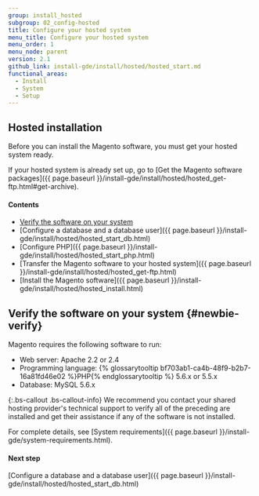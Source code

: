 ```yaml
---
group: install_hosted
subgroup: 02_config-hosted
title: Configure your hosted system
menu_title: Configure your hosted system
menu_order: 1
menu_node: parent
version: 2.1
github_link: install-gde/install/hosted/hosted_start.md
functional_areas:
  - Install
  - System
  - Setup
---
```


## Hosted installation
Before you can install the Magento software, you must get your hosted system ready.  

If your hosted system is already set up, go to [Get the Magento software packages]({{ page.baseurl }}/install-gde/install/hosted/hosted_get-ftp.html#get-archive).

#### Contents
*	[Verify the software on your system](#newbie-verify)
*	[Configure a database and a database user]({{ page.baseurl }}/install-gde/install/hosted/hosted_start_db.html)
*	[Configure PHP]({{ page.baseurl }}/install-gde/install/hosted/hosted_start_php.html)
*	[Transfer the Magento software to your hosted system]({{ page.baseurl }}/install-gde/install/hosted/hosted_get-ftp.html)
*	[Install the Magento software]({{ page.baseurl }}/install-gde/install/hosted/hosted_install.html)

## Verify the software on your system {#newbie-verify}
Magento requires the following software to run:

*	Web server: Apache 2.2 or 2.4
*	Programming language: {% glossarytooltip bf703ab1-ca4b-48f9-b2b7-16a81fd46e02 %}PHP{% endglossarytooltip %} 5.6.x or 5.5.x
*	Database: MySQL 5.6.x

{:.bs-callout .bs-callout-info}
We recommend you contact your shared hosting provider's technical support to verify all of the preceding are installed and get their assistance if any of the software is not installed.

For complete details, see [System requirements]({{ page.baseurl }}/install-gde/system-requirements.html).

#### Next step
[Configure a database and a database user]({{ page.baseurl }}/install-gde/install/hosted/hosted_start_db.html)
